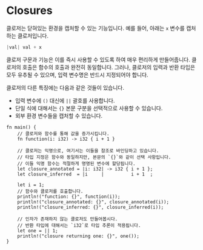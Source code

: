 # Closures

클로저는 닫혀있는 환경을 캡처할 수 있는 기능입니다. 예를 들어, 아래는 `x` 변수를 캡처하는 클로저입니다.

```rust
|val| val + x
```

클로저 구문과 기능은 이를 즉시 사용할 수 있도록 하여 매우 편리하게 만들어줍니다. 클로저의 호출은 함수의 호출과 완전히 동일합니다. 그러나, 클로저의 입력과 반환 타입은 모두 유추될 수 있으며, 입력 변수명은 반드시 지정되어야 합니다.

클로저의 다른 특징에는 다음과 같은 것들이 있습니다.

- 입력 변수에 `()` 대신에 `||` 괄호를 사용합니다.
- 단일 식에 대해서는 `{}` 본문 구분을 선택적으로 사용할 수 있습니다.
- 외부 환경 변수들을 캡처할 수 있습니다.

```rust,editable
fn main() {
    // 클로저와 함수를 통해 값을 증가시킵니다.
    fn function(i: i32) -> i32 { i + 1 }

    // 클로저는 익명으로, 여기서는 이들을 참조로 바인딩하고 있습니다.
    // 타입 지정은 함수와 동일하지만, 본문의 `{}`와 같이 선택 사항입니다.
    // 이들 익명 함수는 적절하게 명명된 변수에 할당됩니다.
    let closure_annotated = |i: i32| -> i32 { i + 1 };
    let closure_inferred  = |i     |          i + 1  ;

    let i = 1;
    // 함수와 클로저를 호출합니다.
    println!("function: {}", function(i));
    println!("closure_annotated: {}", closure_annotated(i));
    println!("closure_inferred: {}", closure_inferred(i));

    // 인자가 존재하지 않는 클로저도 만들어봅시다.
    // 반환 타입에 대해서는 `i32`로 타입 추론이 적용됩니다.
    let one = || 1;
    println!("closure returning one: {}", one());
}
```